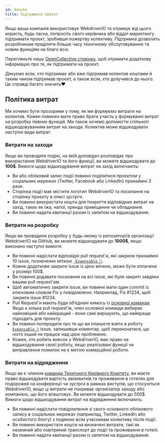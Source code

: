 ```yaml
---
id: donate
title: Підтримати проєкт
---
```


Якщо ваша компанія використовує WebdriverIO та отримує від цього користь, будь ласка, попросіть свого керівника або відділ маркетингу підтримати проєкт, зробивши пожертву колективу. Підтримка дозволить розробникам приділяти більше часу технічному обслуговуванню та новим функціям на благо всіх.

Перегляньте нашу [OpenCollective сторінку](https://opencollective.com/webdriverio), щоб отримати додаткову інформацію про те, як підтримати на проєкт.

Дякуємо всім, хто підтримає або вже підтримав колектив коштами й таким чином підтримав проєкт, а також всім, хто долучився до нього. Це справді багато значить❤️

## Політика витрат

Ми хочемо бути прозорими у тому, як ми формуємо витрати на колектив. Кожен повинен мати право брати участь у формуванні витрат на розробку певних функцій. Ми також хочемо допомогти спільноті відшкодовуванням витрат на заходи. Колектив може відшкодувати наступні види витрат:

### Витрати на заходи

Якщо ви проводите подію, на якій доповідач розповідає про використання WebdriverIO та його функції, ви можете відшкодувати до __100$__. Вимоги щодо відшкодування витрат на захід включають:

- Ви або обліковий запис події повинні поділитися проєктом у соціальних мережах (Twitter, Facebook або LinkedIn) принаймні 3 рази.
- Сторінка події має містити логотип WebdriverIO та посилання на сторінку проєкту в описі зустрічі.
- Ви повинні використати кошти для покриття відповідних витрат на захід, таких як їжа, напої, оренда приміщення чи обладнання.
- Ви повинні надати квитанції разом із запитом на відшкодування.

### Витрати на розробку

Якщо ви провадили розробку у будь-якому із репозиторіїв організації WebdriverIO на GitHub, ви можете відшкодувати до __1000$__, якщо виконано наступні вимоги:

- Ви повинні надіслати відповідні pull request'и, які закрили принаймні 10 issue, позначених міткою [` Expensable 💸`](https://github.com/webdriverio/webdriverio/labels/Expensable%20%F0%9F%92%B8).
- Кожне додаткове закрите issue із цією міткою, може бути оплачене у розмірі 100$.
- Ви повинні додавати посилання на всі issue, які були закриті завдяки вашим pull request'ам.
- Щоб автоматично закрити issue, ви повинні мати один commit із ключовим словом Fix у повідомленні. Наприклад, Fix #1234, щоб закрити issue #1234.
- Pull Request'и мають буди об’єднані кимось із [основної команди](https://github.com/webdriverio/webdriverio/blob/main/AUTHORS.md#tsc-technical-steering-committee). Якщо є кілька pull request'ів, член основної команди вибирає найновіший або найкращий - вони самі вирішують, що найкраще підходить для проєкту.
- Ви повинні попередити про те що ви плануєте взяти в роботу [`Expensable 💸`](https://github.com/webdriverio/webdriverio/labels/Expensable%20%F0%9F%92%B8) issue, залишивши коментар, щоб переконатися, що ніхто інший не працює над цією проблемою.
- Кожен, хто робить внесок у WebdriverIO, має право на відшкодування своєї роботу, якщо реалізовані функції чи виправлення помилок не є метою комерційної роботи.

### Витрати на відрядження

Якщо ви є членом [команди Технічного Керівного Комітету](https://github.com/webdriverio/webdriverio/blob/main/AUTHORS.md#tsc-technical-steering-committee), ви маєте право відшкодувати вартість авіаквитків та проживання в готелях для подорожей на конференції чи зустрічі в рамках виступів, що стосуються WebdriverIO, якщо ці витрати не покриває організатор заходу або компанією, що його влаштовує. Ви можете відшкодувати до 500$. Вимоги щодо відшкодування витрат на відрядження включають:

- Ви повинні надіслати повідомлення зі свого основного облікового запису в соціальних мережах (наприклад, Twitter, LinkedIn або особистого блогу) з подякою всім учасникам колективу після події.
- Ви повинні використати кошти на визначені витрати, такі як наземний або повітряний транспорт до події та проживання в готелі.
- Ви повинні надати квитанції разом із запитом на відшкодування.
